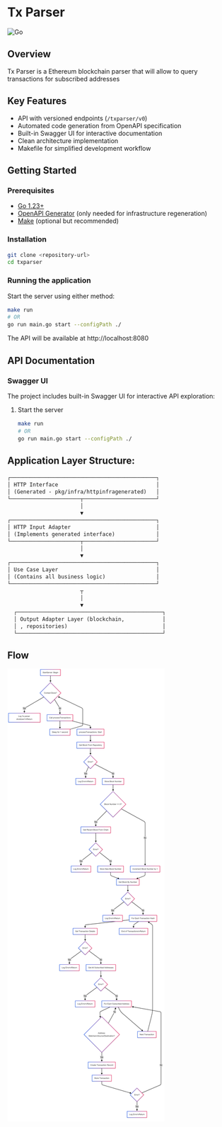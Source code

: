 # Tx Parser

![Go](https://img.shields.io/badge/Go-1.23+-00ADD8?logo=go)

## Overview

Tx Parser is a Ethereum blockchain parser that will allow to query transactions for subscribed addresses
## Key Features

- API with versioned endpoints (`/txparser/v0`)
- Automated code generation from OpenAPI specification
- Built-in Swagger UI for interactive documentation
- Clean architecture implementation
- Makefile for simplified development workflow

## Getting Started

### Prerequisites

- [Go 1.23+](https://golang.org/dl/)
- [OpenAPI Generator](https://openapi-generator.tech/) (only needed for infrastructure regeneration)
- [Make](https://www.gnu.org/software/make/) (optional but recommended)

### Installation

```bash
git clone <repository-url>
cd txparser
```

### Running the application 

Start the server using either method:
```bash
make run
# OR
go run main.go start --configPath ./
```
The API will be available at http://localhost:8080


## API Documentation
### Swagger UI

The project includes built-in Swagger UI for interactive API exploration:

1. Start the server
    ```bash
    make run
    # OR
    go run main.go start --configPath ./
    ```
## Application Layer Structure: 
    ┌──────────────────────────────────────────────┐
    │ HTTP Interface                               │
    │ (Generated - pkg/infra/httpinfragenerated)   │
    └──────────────────────┬───────────────────────┘
                           │
                           ▼
    ┌──────────────────────────────────────────────┐
    │ HTTP Input Adapter                           │
    │ (Implements generated interface)             │
    └──────────────────────┬───────────────────────┘
                           │
                           ▼
    ┌──────────────────────────────────────────────┐
    │ Use Case Layer                               │
    │ (Contains all business logic)                │
    └──────────────────────────────────────────────┘
                           ┬
                           │
                           ▼
      ┌──────────────────────────────────────────────┐
      │ Output Adapter Layer (blockchain,            │
      │ , repositories)                              │
      └──────────────────────────────────────────────┘

## Flow
![Tx Parser Floe](docs/txparser.png)


